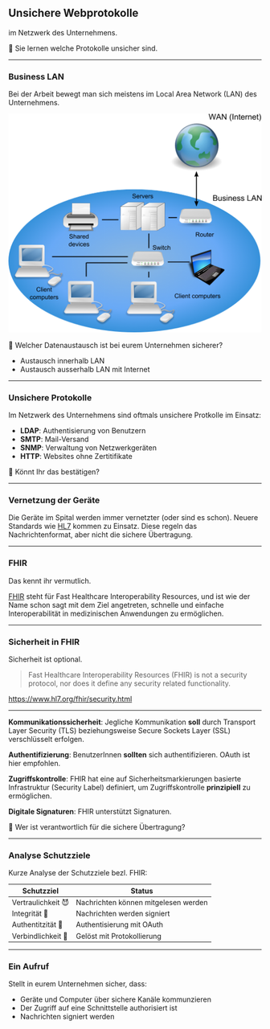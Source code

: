## Unsichere Webprotokolle

im Netzwerk des Unternehmens.

🎯  Sie lernen welche Protokolle unsicher sind.

---

### Business LAN

Bei der Arbeit bewegt man sich meistens im Local Area Network (LAN) des Unternehmens.

![](../wan-business-lan.png)


🤔 Welcher Datenaustausch ist bei eurem Unternehmen sicherer?
- Austausch innerhalb LAN
- Austausch ausserhalb LAN mit Internet

---

### Unsichere Protokolle

Im Netzwerk des Unternehmens sind oftmals unsichere Protkolle im Einsatz:

* **LDAP**: Authentisierung von Benutzern
* **SMTP**: Mail-Versand
* **SNMP**: Verwaltung von Netzwerkgeräten
* **HTTP**: Websites ohne Zertitifikate

🤔 Könnt Ihr das bestätigen?

---

### Vernetzung der Geräte

Die Geräte im Spital werden immer vernetzter (oder sind es schon). Neuere Standards wie [HL7](https://www.hl7.ch/) kommen zu Einsatz. Diese regeln das Nachrichtenformat, aber nicht die sichere Übertragung.

---

### FHIR

Das kennt ihr vermutlich.

[FHIR](https://www.hl7.org/fhir/) steht für Fast Healthcare Interoperability Resources, und ist wie der Name schon sagt mit
dem Ziel angetreten, schnelle und einfache Interoperabilität in medizinischen Anwendungen zu
ermöglichen.

---

### Sicherheit in FHIR

Sicherheit ist optional.

> Fast Healthcare Interoperability Resources (FHIR) is not a security protocol, nor does it define any security related functionality.

<https://www.hl7.org/fhir/security.html>

---

**Kommunikationssicherheit**: Jegliche Kommunikation **soll** durch Transport Layer Security (TLS) beziehungsweise Secure Sockets Layer (SSL) verschlüsselt erfolgen.

**Authentifizierung**: BenutzerInnen **sollten** sich authentifizieren. OAuth ist hier empfohlen.

**Zugriffskontrolle**: FHIR hat eine auf Sicherheitsmarkierungen basierte Infrastruktur (Security Label) definiert, um Zugriffskontrolle **prinzipiell** zu ermöglichen. 

**Digitale Signaturen**: FHIR unterstützt Signaturen.

🤔 Wer ist verantwortlich für die sichere Übertragung?

---

### Analyse Schutzziele

Kurze Analyse der Schutzziele bezl. FHIR:

| Schutzziel         | Status                               |
| ------------------ | ------------------------------------ |
| Vertraulichkeit 😈 | Nachrichten können mitgelesen werden |
| Integrität 💎      | Nachrichten werden signiert          |
| Authentitzität 🙋‍ | Authentisierung mit OAuth            |
| Verbindlichkeit 📝 | Gelöst mit Protokollierung           |

---

### Ein Aufruf

Stellt in eurem Unternehmen sicher, dass:

* Geräte und Computer über sichere Kanäle kommunzieren
* Der Zugriff auf eine Schnittstelle authorisiert ist
* Nachrichten signiert werden